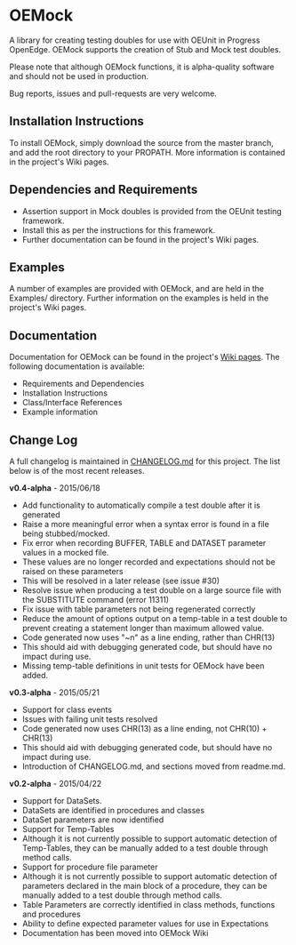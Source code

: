 OEMock
======

A library for creating testing doubles for use with OEUnit in Progress OpenEdge. 
OEMock supports the creation of Stub and Mock test doubles.

Please note that although OEMock functions, it is alpha-quality software and should not be used in production.

Bug reports, issues and pull-requests are very welcome.

Installation Instructions
-------------------------
To install OEMock, simply download the source from the master branch, and add the root directory to your PROPATH. More information is contained in the project's Wiki pages.

Dependencies and Requirements
-----------------------------

* Assertion support in Mock doubles is provided from the OEUnit testing framework.
 * Install this as per the instructions for this framework.
* Further documentation can be found in the project's Wiki pages.

Examples
--------
A number of examples are provided with OEMock, and are held in the Examples/ directory. Further information on the examples is held in the project's Wiki pages.

Documentation
-------------
Documentation for OEMock can be found in the project's [Wiki pages](../../wiki). The following documentation is available:
* Requirements and Dependencies
* Installation Instructions
* Class/Interface References
* Example information

Change Log
----------
A full changelog is maintained in [CHANGELOG.md](CHANGELOG.md) for this project. The list below is of the most recent releases.

**v0.4-alpha** - 2015/06/18
* Add functionality to automatically compile a test double after it is generated
* Raise a more meaningful error when a syntax error is found in a file being stubbed/mocked.
* Fix error when recording BUFFER, TABLE and DATASET parameter values in a mocked file.
 * These values are no longer recorded and expectations should not be raised on these parameters
 * This will be resolved in a later release (see issue #30)
* Resolve issue when producing a test double on a large source file with the SUBSTITUTE command (error 11311)
* Fix issue with table parameters not being regenerated correctly
* Reduce the amount of options output on a temp-table in a test double to prevent creating a statement longer than maximum allowed value.
* Code generated now uses "~n" as a line ending, rather than CHR(13)
 * This should aid with debugging generated code, but should have no impact during use.
* Missing temp-table definitions in unit tests for OEMock have been added.

**v0.3-alpha** - 2015/05/21
* Support for class events
* Issues with failing unit tests resolved
* Code generated now uses CHR(13) as a line ending, not CHR(10) + CHR(13)
 * This should aid with debugging generated code, but should have no impact during use.
* Introduction of CHANGELOG.md, and sections moved from readme.md.

**v0.2-alpha** - 2015/04/22
* Support for DataSets.
 * DataSets are identified in procedures and classes
 * DataSet parameters are now identified
* Support for Temp-Tables
 * Although it is not currently possible to support automatic detection of Temp-Tables, they can be manually added to a test double through method calls.
* Support for procedure file parameter
 * Although it is not currently possible to support automatic detection of parameters declared in the main block of a procedure, they can be manually added to a test double through method calls.
* Table Parameters are correctly identified in class methods, functions and procedures
* Ability to define expected parameter values for use in Expectations
* Documentation has been moved into OEMock Wiki
